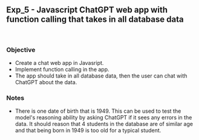 ## Exp_5 - Javascript ChatGPT web app with function calling that takes in all database data
<br>

### Objective
- Create a chat web app in Javasript.
- Implement function calling in the app.
- The app should take in all database data, then the user can chat with ChatGPT about the data.
  
### Notes
- There is one date of birth that is 1949. This can be used to test the model's reasoning ability by asking ChatGPT if it sees any errors in the data. It should reason that 4 students in the database are of similar age and that being born in 1949 is too old for a typical student.
